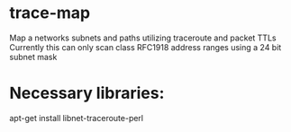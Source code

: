 # trace-map
Map a networks subnets and paths utilizing traceroute and packet TTLs
Currently this can only scan class RFC1918 address ranges using a 24 bit subnet mask

# Necessary libraries:
apt-get install libnet-traceroute-perl

